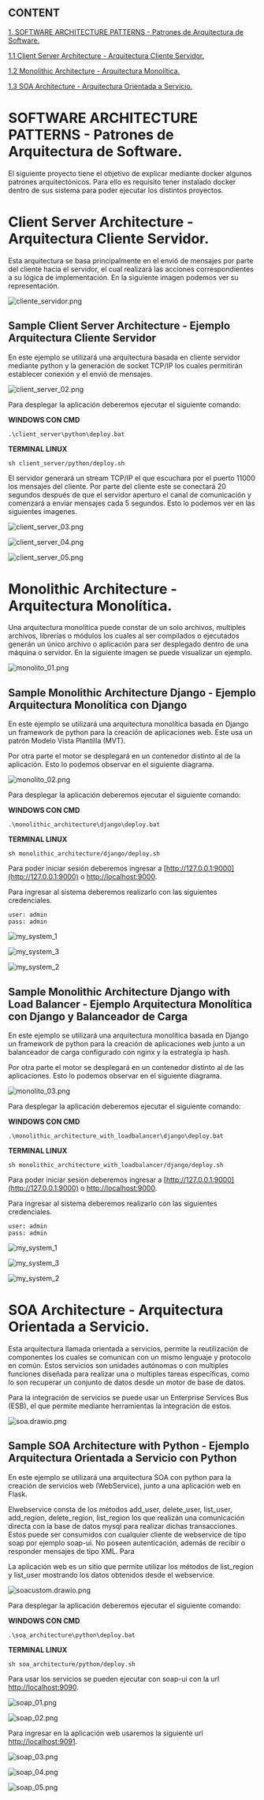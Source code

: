 ## CONTENT

[1. SOFTWARE ARCHITECTURE PATTERNS - Patrones de Arquitectura de Software.](#software-architecture-patterns)

[1.1 Client Server Architecture - Arquitectura Cliente Servidor.](#client-server-architecture)

[1.2 Monolithic Architecture - Arquitectura Monolítica.](#monolithic-architecture)

[1.3 SOA Architecture - Arquitectura Orientada a Servicio.](#soa-architecture)


<a name="software-architecture-patterns"></a>
# SOFTWARE ARCHITECTURE PATTERNS - Patrones de Arquitectura de Software.

El siguiente proyecto tiene el objetivo de explicar mediante docker algunos patrones arquitectónicos. Para ello es requisito tener instalado docker dentro de sus sistema para poder ejecutar los distintos proyectos.

<a name="client-server-architecture"></a>
#  Client Server Architecture - Arquitectura Cliente Servidor.

Esta arquitectura se basa principalmente en el envió de mensajes por parte del cliente hacia el servidor, el cual realizará las acciones correspondientes a su lógica de implementación. En la siguiente imagen podemos ver su representación.

![cliente_servidor.png](./docs/cliente_servidor.png)


## Sample Client Server Architecture - Ejemplo Arquitectura Cliente Servidor

En este ejemplo se utilizará una arquitectura basada en cliente servidor mediante python y la generación de socket TCP/IP los cuales permitirán establecer conexión y el envió de mensajes.


![client_server_02.png](./docs/client_server_02.png)


Para desplegar la aplicación deberemos ejecutar el siguiente comando:

**WINDOWS CON CMD**

```shell
.\client_server\python\deploy.bat
```

**TERMINAL LINUX**

```shell
sh client_server/python/deploy.sh
```

El servidor generará un stream TCP/IP el que escuchara por el puerto 11000 los mensajes del cliente. Por parte del cliente este se conectará 20 segundos después de que el servidor aperturo el canal de comunicación y comenzará a enviar mensajes cada 5 segundos. Esto lo podemos ver en las siguientes imagenes.


![client_server_03.png](./docs/client_server_03.png)

![client_server_04.png](./docs/client_server_04.png)

![client_server_05.png](./docs/client_server_05.png)

<a name="monolithic-architecture"></a>
# Monolithic Architecture - Arquitectura Monolítica.

Una arquitectura monolítica puede constar de un solo archivos, multiples archivos, librerías o módulos los cuales al ser compilados o ejecutados generán un único archivo o aplicación para ser desplegado dentro de una máquina o servidor. En la siguiente imagen se puede visualizar un ejemplo.

![monolito_01.png](./docs/monolito_01.png)

## Sample Monolithic Architecture Django - Ejemplo Arquitectura Monolítica con Django 

En este ejemplo se utilizará una arquitectura monolítica basada en Django un framework de python para la creación de aplicaciones web. Este usa un patrón Modelo Vista Plantilla (MVT).

Por otra parte el motor se desplegará en un contenedor distinto al de la aplicación. Esto lo podemos observar en el siguiente diagrama.

![monolito_02.png](./docs/monolito_02.png)

Para desplegar la aplicación deberemos ejecutar el siguiente comando:

**WINDOWS CON CMD**

```shell
.\monolithic_architecture\django\deploy.bat
```

**TERMINAL LINUX**

```shell
sh monolithic_architecture/django/deploy.sh
```


Para poder iniciar sesión deberemos ingresar a [http://127.0.0.1:9000](http://127.0.0.1:9000) o [http://localhost:9000](http://localhost:9000).

Para ingresar al sistema deberemos realizarlo con las siguientes credenciales.

```
user: admin
pass: admin
```

![my_system_1](./docs/my_system_1.png)

![my_system_3](./docs/my_system_3.png)

![my_system_2](./docs/my_system_2.png)


## Sample Monolithic Architecture Django with Load Balancer - Ejemplo Arquitectura Monolítica con Django y Balanceador de Carga

En este ejemplo se utilizará una arquitectura monolítica basada en Django un framework de python para la creación de aplicaciones web junto a un balanceador de carga configurado con nginx y la estrategía ip hash.

Por otra parte el motor se desplegará en un contenedor distinto al de las aplicaciones. Esto lo podemos observar en el siguiente diagrama.

![monolito_03.png](./docs/monolito_03.png)

Para desplegar la aplicación deberemos ejecutar el siguiente comando:

**WINDOWS CON CMD**

```shell
.\monolithic_architecture_with_loadbalancer\django\deploy.bat
```

**TERMINAL LINUX**

```shell
sh monolithic_architecture_with_loadbalancer/django/deploy.sh
```

Para poder iniciar sesión deberemos ingresar a [http://127.0.0.1:9000](http://127.0.0.1:9000) o [http://localhost:9000](http://localhost:9000).

Para ingresar al sistema deberemos realizarlo con las siguientes credenciales.

```
user: admin
pass: admin
```

![my_system_1](./docs/my_system_1.png)

![my_system_3](./docs/my_system_3.png)

![my_system_2](./docs/my_system_2.png)


<a name="soa-architecture"></a>
#  SOA Architecture - Arquitectura Orientada a Servicio.

Esta arquitectura llamada orientada a servicios, permite la reutilización de componentes los cuales se comunican con un mismo lenguaje y protocolo en común. Estos servicios son unidades autónomas o con multiples funciones diseñada para realizar una o multiples tareas específicas, como lo son recuperar un conjunto de datos desde un motor de base de datos.

Para la integración de servicios se puede usar un Enterprise Services Bus (ESB), el que permite mediante herramientas la integración de estos.

![soa.drawio.png](./docs/soa.drawio.png)


## Sample SOA Architecture with Python - Ejemplo Arquitectura Orientada a Servicio con Python 

En este ejemplo se utilizará una arquitectura SOA con python para la creación de servicios web (WebService), junto a una aplicación web en Flask.

Elwebservice consta de los métodos add_user, delete_user, list_user, add_region, delete_region, list_region los que realizán una comunicación directa con la base de datos mysql para realizar dichas transacciones. Estos puede ser consumidos con cualquier cliente de webservice de tipo soap por ejemplo soap-ui. No poseen autenticación, además de recibir o responder mensajes de tipo XML. Para 

La aplicación web es un sitio que permite utilizar los métodos de list_region y list_user mostrando los datos obtenidos desde el webservice.

![soacustom.drawio.png](./docs/soacustom.drawio.png)

Para desplegar la aplicación deberemos ejecutar el siguiente comando:

**WINDOWS CON CMD**

```shell
.\soa_architecture\python\deploy.bat
```

**TERMINAL LINUX**

```shell
sh soa_architecture/python/deploy.sh
```

Para usar los servicios se pueden ejecutar con soap-ui con la url [http://localhost:9090](http://localhost:9090).

![soap_01.png](./docs/soap_01.png)

![soap_02.png](./docs/soap_02.png)

Para ingresar en la aplicación web usaremos la siguiente url [http://localhost:9091](http://localhost:9091).

![soap_03.png](./docs/soap_03.png)

![soap_04.png](./docs/soap_04.png)

![soap_05.png](./docs/soap_05.png)
